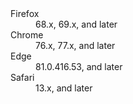 <dl>
  <dlentry>
    <dt>Firefox</dt>
    <dd>68.x, 69.x, and later</dd></dlentry>
  <dlentry>
    <dt>Chrome</dt>
    <dd> 76.x, 77.x, and later</dd></dlentry>
  <dlentry>
    <dt>Edge</dt>
    <dd>81.0.416.53, and later</dd></dlentry>
  <dlentry>
    <dt>Safari</dt>
    <dd>13.x, and later</dd></dlentry>
</dl>
